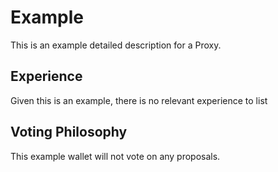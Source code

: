 # Example

This is an example detailed description for a Proxy.

## Experience

Given this is an example, there is no relevant experience to list

## Voting Philosophy

This example wallet will not vote on any proposals.

